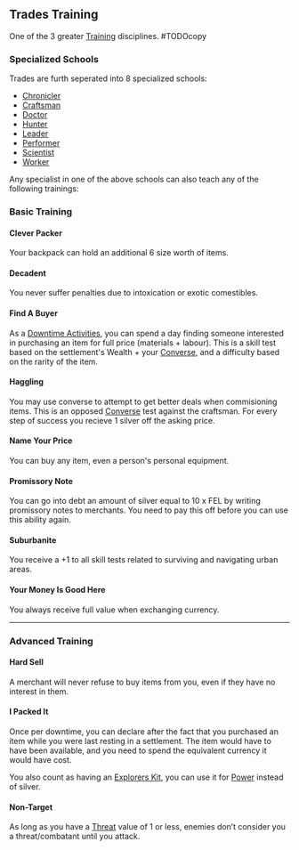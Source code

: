 ## Trades Training
One of the 3 greater [Training](Character-Development#Training) disciplines.
#TODOcopy 

### Specialized Schools
Trades are furth seperated into 8 specialized schools:
* [Chronicler](Chronicler)
* [Craftsman](Craftsman)
* [Doctor](Doctor)
* [Hunter](Hunter)
* [Leader](Leader)
* [Performer](Performer)
* [Scientist](Scientist)
* [Worker](Worker)

Any specialist in one of the above schools can also teach any of the following trainings:

### Basic Training

#### Clever Packer
Your backpack can hold an additional 6 size worth of items.

#### Decadent
You never suffer penalties due to intoxication or exotic comestibles.

#### Find A Buyer
As a [Downtime Activities](Telling-The-Story#Downtime%20Activity), you can spend a day finding someone interested in purchasing an item for full price (materials + labour). This is a skill test based on the settlement's Wealth + your [Converse](Converse), and a difficulty based on the rarity of the item.

#### Haggling
You may use converse to attempt to get better deals when commisioning items. This is an opposed [Converse](Converse) test against the craftsman. For every step of success you recieve 1 silver off the asking price.

#### Name Your Price
You can buy any item, even a person's personal equipment.

#### Promissory Note
You can go into debt an amount of silver equal to 10 x FEL by writing promissory notes to merchants. You need to pay this off before you can use this ability again.

#### Suburbanite
You receive a +1 to all skill tests related to surviving and navigating urban areas.

#### Your Money Is Good Here
You always receive full value when exchanging currency.


---
### Advanced Training
#### Hard Sell
A merchant will never refuse to buy items from you, even if they have no interest in them.

#### I Packed It
Once per downtime, you can declare after the fact that you purchased an item while you were last resting in a settlement. The item would have to have been available, and you need to spend the equivalent currency it would have cost.

You also count as having an [Explorers Kit](Example-Gear#Explorers%20Kit), you can use it for [Power](Stats#Power) instead of silver.

#### Non-Target
As long as you have a [Threat](Stats#Threat) value of 1 or less, enemies don’t consider you a threat/combatant until you attack.